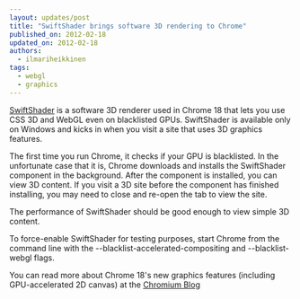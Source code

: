 ```yaml
---
layout: updates/post
title: "SwiftShader brings software 3D rendering to Chrome"
published_on: 2012-02-18
updated_on: 2012-02-18
authors:
  - ilmariheikkinen
tags:
  - webgl
  - graphics
---
```

[SwiftShader](http://transgaming.com/business/swiftshader) is a software 3D renderer used in Chrome 18 that lets you use CSS 3D and WebGL even on blacklisted GPUs. SwiftShader is available only on Windows and kicks in when you visit a site that uses 3D graphics features.

The first time you run Chrome, it checks if your GPU is blacklisted. In the unfortunate case that it is, Chrome downloads and installs the SwiftShader component in the background. After the component is installed, you can view 3D content. If you visit a 3D site before the component has finished installing, you may need to close and re-open the tab to view the site.

The performance of SwiftShader should be good enough to view simple 3D content.

To force-enable SwiftShader for testing purposes, start Chrome from the command line with the --blacklist-accelerated-compositing and --blacklist-webgl flags.

You can read more about Chrome 18's new graphics features (including GPU-accelerated 2D canvas) at the [Chromium Blog](http://blog.chromium.org/2012/02/gpu-accelerating-2d-canvas-and-enabling.html)
